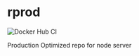 # rprod
![Docker Hub CI](https://github.com/Pranav-20186017/rprod/workflows/Docker%20Hub%20CI/badge.svg)

Production Optimized repo for node server
